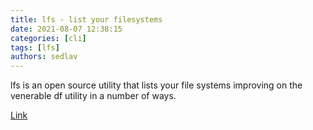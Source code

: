 ```yaml
---
title: lfs - list your filesystems
date: 2021-08-07 12:38:15
categories: [cli]
tags: [lfs]
authors: sedlav
---
```


lfs is an open source utility that lists your file systems improving on the venerable df utility in a number of ways.

[Link](https://www.linuxlinks.com/lfs-list-filesystems)
